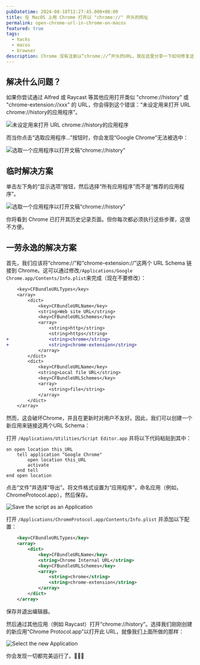 ```yaml
---
pubDatetime: 2024-08-18T12:27:45.000+08:00
title: 在 MacOS 上用 Chrome 打开以 "chrome://" 开头的网址
permalink: open-chrome-url-in-chrome-on-macos
featured: true
tags:
  - hacks
  - macos
  - browser
description: Chrome 没有注册以“chrome://”开头的URL。我在这里分享一下如何修复这个问题。
---
```


## 解决什么问题？

如果你尝试通过 Alfred 或 Raycast 等其他应用打开类似 "chrome://history" 或 "chrome-extension://xxx" 的 URL，你会得到这个错误：“未设定用来打开 URL chrome://history的应用程序”。

![未设定用来打开 URL chrome://history的应用程序](../../../assets/images/chrome-url/problem.jpeg)

而当你点击“选取应用程序...”按钮时，你会发现“Google Chrome”无法被选中：

![选取一个应用程序以打开文稿“chrome://history”](../../../assets/images/chrome-url/problem2.jpeg)

## 临时解决方案

单击左下角的“显示选项”按钮，然后选择“所有应用程序”而不是“推荐的应用程序”。

![选取一个应用程序以打开文稿“chrome://history”](../../../assets/images/chrome-url/temporary.jpg)

你将看到 Chrome 已打开其历史记录页面。但你每次都必须执行这些步骤，这很不方便。

## 一劳永逸的解决方案

首先，我们应该将“chrome://”和“chrome-extension://”这两个 URL Schema 链接到 Chrome。这可以通过修改`/Applications/Google Chrome.app/Contents/Info.plist`来完成（现在不要修改）：

```diff
	<key>CFBundleURLTypes</key>
	<array>
		<dict>
			<key>CFBundleURLName</key>
			<string>Web site URL</string>
			<key>CFBundleURLSchemes</key>
			<array>
				<string>http</string>
				<string>https</string>
+				<string>chrome</string>
+				<string>chrome-extension</string>
			</array>
		</dict>
		<dict>
			<key>CFBundleURLName</key>
			<string>Local file URL</string>
			<key>CFBundleURLSchemes</key>
			<array>
				<string>file</string>
			</array>
		</dict>
	</array>
```

然而，这会破坏Chrome，并且在更新时对用户不友好。因此，我们可以创建一个新应用来链接这两个URL Schema：

打开 `/Applications/Utilities/Script Editor.app` 并将以下代码粘贴到其中：

```applescript
on open location this_URL
	tell application "Google Chrome"
		open location this_URL
		activate
	end tell
end open location
```

点击“文件”并选择“导出”。将文件格式设置为“应用程序”，命名应用（例如，ChromeProtocol.app），然后保存。

![Save the script as an Application](../../../assets/images/chrome-url/saveAsApp.png)

打开 `/Applications/ChromeProtocol.app/Contents/Info.plist` 并添加以下配置：

```xml
	<key>CFBundleURLTypes</key>
	<array>
		<dict>
			<key>CFBundleURLName</key>
			<string>Chrome Internal URL</string>
			<key>CFBundleURLSchemes</key>
			<array>
				<string>chrome</string>
				<string>chrome-extension</string>
			</array>
		</dict>
	</array>
```

保存并退出编辑器。

然后通过其他应用（例如 Raycast）打开“chrome://history”。选择我们刚刚创建的新应用“Chrome Protocol.app”以打开此 URL，就像我们上面所做的那样：

![Select the new Application](../../../assets/images/chrome-url/last.png)

你会发现一切都完美运行了。🎉🎉🎉
